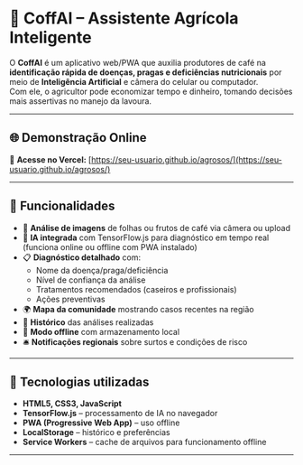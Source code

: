 # 🌱 CoffAI – Assistente Agrícola Inteligente

O **CoffAI** é um aplicativo web/PWA que auxilia produtores de café na **identificação rápida de doenças, pragas e deficiências nutricionais** por meio de **Inteligência Artificial** e câmera do celular ou computador.  
Com ele, o agricultor pode economizar tempo e dinheiro, tomando decisões mais assertivas no manejo da lavoura.

---

## 🌐 Demonstração Online
🔗 **Acesse no Vercel:** [https://seu-usuario.github.io/agrosos/](https://seu-usuario.github.io/agrosos/)  

---

## 🚀 Funcionalidades
- 📸 **Análise de imagens** de folhas ou frutos de café via câmera ou upload
- 🤖 **IA integrada** com TensorFlow.js para diagnóstico em tempo real (funciona online ou offline com PWA instalado)
- 📋 **Diagnóstico detalhado** com:
  - Nome da doença/praga/deficiência
  - Nível de confiança da análise
  - Tratamentos recomendados (caseiros e profissionais)
  - Ações preventivas
- 🌍 **Mapa da comunidade** mostrando casos recentes na região
- 📜 **Histórico** das análises realizadas
- 📱 **Modo offline** com armazenamento local
- 🛎 **Notificações regionais** sobre surtos e condições de risco

---

## 🧠 Tecnologias utilizadas
- **HTML5, CSS3, JavaScript**
- **TensorFlow.js** – processamento de IA no navegador
- **PWA (Progressive Web App)** – uso offline
- **LocalStorage** – histórico e preferências
- **Service Workers** – cache de arquivos para funcionamento offline

---

